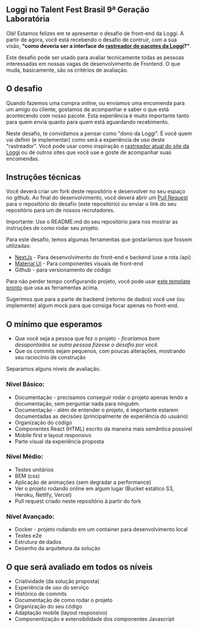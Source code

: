 ## Loggi no Talent Fest Brasil 9ª Geração Laboratória

Olá! Estamos felizes em te apresentar o desafio de front-end da Loggi. A partir de agora, você está recebendo o desafio de contruir, com a sua visão, **"como deveria ser a interface do [rastreador de pacotes da Loggi](https://www.loggi.com/rastreador/)?"**.

Este desafio pode ser usado para avaliar tecnicamente todas as pessoas interessadas em nossas vagas de desenvolvimento de Frontend. O que muda, basicamente, são os critérios de avaliação.

## O desafio

Quando fazemos uma compra online, ou enviamos uma encomenda para um amigo ou cliente, gostamos de acompanhar e saber o que está acontecendo com nosso pacote. Esta experiência é muito importante tanto para quem envia quanto para quem está aguardando recebimento.  

Neste desafio, te convidamos a pensar como "dono da Loggi". É você quem vai definir (e implementar) como será a experiência de uso deste "rastreador". Você pode usar como inspiração o [rastreador atual do site da Loggi](https://www.loggi.com/rastreador/) ou de outros sites que você use e goste de acompanhar suas encomendas.


## Instruções técnicas

Você deverá criar um fork deste repositório e desenvolver no seu espaço no github. Ao final do desenvolvimento, você deverá abrir um [Pull Request](https://github.com/joseluizcoe/desafio-loggi-front-end/pulls) para o repositório do desafio (este repositório) ou enviar o link do seu repositório para um de nossos recrutadores.

Importante: Use o README.md do seu repositório para nos mostrar as instruções de como rodar seu projeto.

Para este desafio, temos algumas ferramentas que gostaríamos que fossem utilizadas:
* [NextJs](https://nextjs.org/) - Para desenvolvimento do front-end e backend (use a rota /api)
* [Material UI](https://mui.com/) - Para componentes visuais de front-end
* Github - para versionamento de código

Para não perder tempo configurando projeto, você pode usar [este template pronto](https://github.com/mui/material-ui/tree/master/examples/material-next) que usa as ferramentas acima.

Sugerimos que para a parte de backend (retorno de dados) você use (ou implemente) algum mock para que consiga focar apenas no front-end.


## O mínimo que esperamos
- Que você seja a pessoa que fez o projeto - _ficaríamos bem desapontados se outra pessoa fizesse o desafio por você._
- Que os commits sejam pequenos, com poucas alterações, mostrando seu raciocínio de construção
 
Separamos alguns níveis de avaliação.

### Nivel Básico:
- Documentação - precisamos conseguir rodar o projeto apenas lendo a documentação, sem perguntar nada para ninguém.
- Documentação - além de entender o projeto, é importante estarem documentadas as decisões (principalmente de experiência do usuário) 
- Organização do código
- Componentes React (HTML) escrito da maneira mais semântica possível
- Mobile first e layout responsivo
- Parte visual da experiência proposta

### Nível Médio:
- Testes unitários
- BEM (css)
- Aplicação de animações (sem degradar a performance)
- Ver o projeto rodando online em algum lugar (Bucket estático S3, Heroku, Netlify, Vercel)
- Pull request criado neste repositório à partir do fork

### Nível Avançado:
- Docker - projeto rodando em um container para desenvolvimento local
- Testes e2e
- Estrutura de dados
- Desenho da arquitetura da solução

## O que será avaliado em todos os níveis
- Criatividade (da solução proposta)
- Experiência de uso do serviço
- Histórico de commits
- Documentação de como rodar o projeto
- Organização do seu código
- Adaptação mobile (layout responsivo)
- Componentização e extensibilidade dos componentes Javascript
